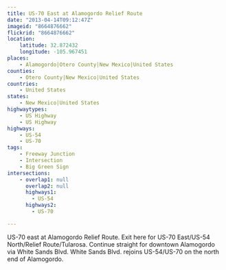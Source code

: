 ```yaml
---
title: US-70 East at Alamogordo Relief Route
date: "2013-04-14T09:12:47Z"
imageid: "8664876662"
flickrid: "8664876662"
location:
    latitude: 32.872432
    longitude: -105.967451
places:
    - Alamogordo|Otero County|New Mexico|United States
counties:
    - Otero County|New Mexico|United States
countries:
    - United States
states:
    - New Mexico|United States
highwaytypes:
    - US Highway
    - US Highway
highways:
    - US-54
    - US-70
tags:
    - Freeway Junction
    - Intersection
    - Big Green Sign
intersections:
    - overlap1: null
      overlap2: null
      highways1:
        - US-54
      highways2:
        - US-70

---
```

US-70 east at Alamogordo Relief Route.  Exit here for US-70 East/US-54 North/Relief Route/Tularosa.  Continue straight for downtown Alamogordo via White Sands Blvd.  White Sands Blvd. rejoins US-54/US-70 on the north end of Alamogordo.